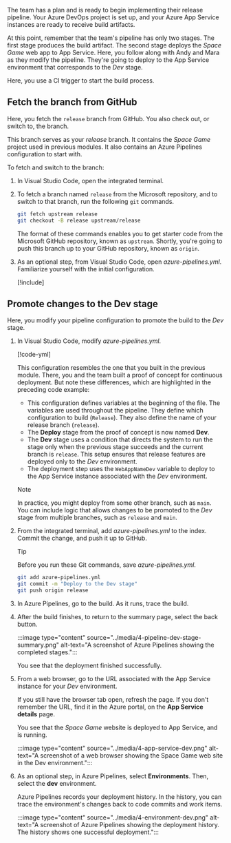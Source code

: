 The team has a plan and is ready to begin implementing their release pipeline. Your Azure DevOps project is set up, and your Azure App Service instances are ready to receive build artifacts.

At this point, remember that the team's pipeline has only two stages. The first stage produces the build artifact. The second stage deploys the *Space Game* web app to App Service. Here, you follow along with Andy and Mara as they modify the pipeline. They're going to deploy to the App Service environment that corresponds to the *Dev* stage.

Here, you use a CI trigger to start the build process.

## Fetch the branch from GitHub

Here, you fetch the `release` branch from GitHub. You also check out, or switch to, the branch.

This branch serves as your *release* branch. It contains the *Space Game* project used in previous modules. It also contains an Azure Pipelines configuration to start with.

To fetch and switch to the branch:

1. In Visual Studio Code, open the integrated terminal.
1. To fetch a branch named `release` from the Microsoft repository, and to switch to that branch, run the following `git` commands.

    ```bash
    git fetch upstream release
    git checkout -B release upstream/release
    ```

    The format of these commands enables you to get starter code from the Microsoft GitHub repository, known as `upstream`. Shortly, you're going to push this branch up to your GitHub repository, known as `origin`.

1. As an optional step, from Visual Studio Code, open *azure-pipelines.yml*. Familiarize yourself with the initial configuration.

    [!include[](../../shared/includes/pipeline-branches-note.md)]

## Promote changes to the Dev stage

Here, you modify your pipeline configuration to promote the build to the *Dev* stage.

1. In Visual Studio Code, modify *azure-pipelines.yml*.

    [!code-yml[](code/4-azure-pipelines.yml?highlight=6,69,72-77,95)]

    This configuration resembles the one that you built in the previous module. There, you and the team built a proof of concept for continuous deployment. But note these differences, which are highlighted in the preceding code example:

    - This configuration defines variables at the beginning of the file. The variables are used throughout the pipeline. They define which configuration to build (`Release`). They also define the name of your release branch (`release`).
    - The **Deploy** stage from the proof of concept is now named **Dev**.
    - The **Dev** stage uses a condition that directs the system to run the stage only when the previous stage succeeds and the current branch is `release`. This setup ensures that release features are deployed only to the *Dev* environment.
    - The deployment step uses the `WebAppNameDev` variable to deploy to the App Service instance associated with the *Dev* environment.

    > [!NOTE]
    > In practice, you might deploy from some other branch, such as `main`. You can include logic that allows changes to be promoted to the *Dev* stage from multiple branches, such as `release` and `main`.

1. From the integrated terminal, add *azure-pipelines.yml* to the index. Commit the change, and push it up to GitHub.

    > [!TIP]
    > Before you run these Git commands, save *azure-pipelines.yml*.

    ```bash
    git add azure-pipelines.yml
    git commit -m "Deploy to the Dev stage"
    git push origin release
    ```

1. In Azure Pipelines, go to the build. As it runs, trace the build.
1. After the build finishes, to return to the summary page, select the back button.

    :::image type="content" source="../media/4-pipeline-dev-stage-summary.png" alt-text="A screenshot of Azure Pipelines showing the completed stages.":::

    You see that the deployment finished successfully.
1. From a web browser, go to the URL associated with the App Service instance for your *Dev* environment.

    If you still have the browser tab open, refresh the page. If you don't remember the URL, find it in the Azure portal, on the **App Service details** page.

    You see that the *Space Game* website is deployed to App Service, and is running.

    :::image type="content" source="../media/4-app-service-dev.png" alt-text="A screenshot of a web browser showing the Space Game web site in the Dev environment.":::

1. As an optional step, in Azure Pipelines, select **Environments**. Then, select the **dev** environment.

    Azure Pipelines records your deployment history. In the history, you can trace the environment's changes back to code commits and work items.

    :::image type="content" source="../media/4-environment-dev.png" alt-text="A screenshot of Azure Pipelines showing the deployment history. The history shows one successful deployment.":::
